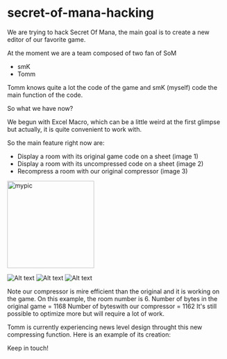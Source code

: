 # secret-of-mana-hacking

We are trying to hack Secret Of Mana, the main goal is to create a new editor of our favorite game.

At the moment we are a team composed of two fan of SoM
  - smK
  - Tomm

Tomm knows quite a lot the code of the game and smK (myself) code the main function of the code.

So what we have now?

We begun with Excel Macro, which can be a little weird at the first glimpse but actually, it is quite convenient to work with.

So the  main feature right now are:

- Display a room with its original game code on a sheet (image 1)
- Display a room with its uncompressed code on a sheet (image 2)
- Recompress a room with our original compressor (image 3)

<img src="/Images%20GitHub/Room6_original_code.png" alt="mypic" style="width:200px;"/>

![Alt text](/Images%20GitHub/Room6_original_code.png?raw=true "Image 1")
![Alt text](/Images%20GitHub/Room6_uncompressed_code.png?raw=true "Image 2")
![Alt text](/Images%20GitHub/Room6_compressed_code.png?raw=true "Image 3")

Note our compressor is mire efficient than the original and it is working on the game.
On this example, the room number is 6.
Number of bytes in the original game = 1168
Number of byteswith our compressor = 1162
It's still possible to optimize more but will require a lot of work.

Tomm is currently experiencing news level design throught this new compressing function.
Here is an example of its creation:



Keep in touch!

